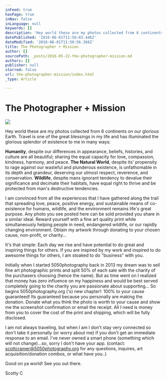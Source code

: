 ```yaml
---
inFeed: true
hasPage: true
inNav: false
inLanguage: null
keywords: []
description: 'Hey world these are my photos collected from 6 continents on our glorious Earth. Travel is one of the great blessings in my life and has illuminated the glorious splendor of existence to me in many ways: '
datePublished: '2016-06-01T11:56:03.446Z'
dateModified: '2016-06-01T11:50:56.366Z'
title: The Photographer + Mission
author: []
sourcePath: _posts/2016-05-22-the-photographer-mission.md
authors: []
publisher: null
starred: false
url: the-photographer-mission/index.html
_type: Article

---
```

# The Photographer + Mission
![](https://the-grid-user-content.s3-us-west-2.amazonaws.com/7a2c5b8d-7456-4520-af70-d57b2909c859.jpg)

Hey world these are my photos collected from 6 continents on our glorious Earth. Travel is one of the great blessings in my life and has illuminated the glorious splendor of existence to me in many ways: 

**Humanity**, despite our differences in appearance, beliefs, histories, and culture are all beautiful; sharing the equal capacity for love, compassion, kindness, harmony, and peace. **The Natural World**, despite its' propensity to rage against our wasteful and plunderous existence, is unfathomable in its depth and grandeur, deserving our utmost respect, reverence, and conservation. **Wildlife**, despite mans ignorant tendency to devalue their significance and decimate their habitats, have equal right to thrive and be protected from man's destructive tendencies. 

I am convinced from all the experiences that I have gathered along the trail that spreading love, peace, positive energy, and sustainable means of co-existence for humans, wildlife, and the environment remains life's great purpose. Any photo you see posted here can be sold provided you share in a similar ideal. Reward yourself with a fine art quality print while simultaneously helping people in need, endangered wildlife, or our rapidly changing environment. Obtain my artwork through donating to your chosen cause, non-profit, or charity... 

It's that simple: Each day we rise and have potential to do great and inspiring things for others. If you are inspired by my work and inspired to do awesome things for others, I am stoaked to do "business" with you.

Initially when I started 5050photography back in 2013 my dream was to sell fine art photographic prints and split 50% of each sale with the charity of the purchasers choosing (hence the name). But as time went on I realized that money has zero influence on my happiness and would be best served completely going to the charity you are passionate about supporting... So begins 5050photography.org ('s) new chapter!: 100% to your cause guaranteed! Its guaranteed because you personally are making the donation. Donate what you think the photo is worth to your cause and show me the screenshot confirmation or email the receipt. All I need is money from you to cover the cost of the print and shipping, which will be fully disclosed.

I am not always traveling, but when I am I don't stay very connected so don't take it personally (or worry about me) if you don't get an immediate response to an email. I've never owned a smart phone (something which will not change)...so, sorry I don't have your app. (contact: scottcramer@5050photography.org for any questions, inquires, art acquisition/donation combos, or what have you..) 

Good on ya world! See you out there.

Scotty C